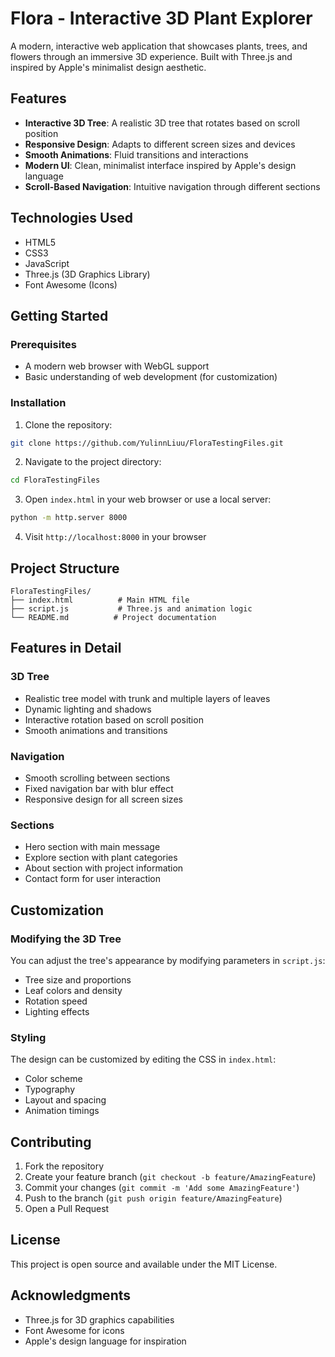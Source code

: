 # Flora - Interactive 3D Plant Explorer

A modern, interactive web application that showcases plants, trees, and flowers through an immersive 3D experience. Built with Three.js and inspired by Apple's minimalist design aesthetic.

## Features

- **Interactive 3D Tree**: A realistic 3D tree that rotates based on scroll position
- **Responsive Design**: Adapts to different screen sizes and devices
- **Smooth Animations**: Fluid transitions and interactions
- **Modern UI**: Clean, minimalist interface inspired by Apple's design language
- **Scroll-Based Navigation**: Intuitive navigation through different sections

## Technologies Used

- HTML5
- CSS3
- JavaScript
- Three.js (3D Graphics Library)
- Font Awesome (Icons)

## Getting Started

### Prerequisites

- A modern web browser with WebGL support
- Basic understanding of web development (for customization)

### Installation

1. Clone the repository:
```bash
git clone https://github.com/YulinnLiuu/FloraTestingFiles.git
```

2. Navigate to the project directory:
```bash
cd FloraTestingFiles
```

3. Open `index.html` in your web browser or use a local server:
```bash
python -m http.server 8000
```

4. Visit `http://localhost:8000` in your browser

## Project Structure

```
FloraTestingFiles/
├── index.html          # Main HTML file
├── script.js           # Three.js and animation logic
└── README.md          # Project documentation
```

## Features in Detail

### 3D Tree
- Realistic tree model with trunk and multiple layers of leaves
- Dynamic lighting and shadows
- Interactive rotation based on scroll position
- Smooth animations and transitions

### Navigation
- Smooth scrolling between sections
- Fixed navigation bar with blur effect
- Responsive design for all screen sizes

### Sections
- Hero section with main message
- Explore section with plant categories
- About section with project information
- Contact form for user interaction

## Customization

### Modifying the 3D Tree
You can adjust the tree's appearance by modifying parameters in `script.js`:
- Tree size and proportions
- Leaf colors and density
- Rotation speed
- Lighting effects

### Styling
The design can be customized by editing the CSS in `index.html`:
- Color scheme
- Typography
- Layout and spacing
- Animation timings

## Contributing

1. Fork the repository
2. Create your feature branch (`git checkout -b feature/AmazingFeature`)
3. Commit your changes (`git commit -m 'Add some AmazingFeature'`)
4. Push to the branch (`git push origin feature/AmazingFeature`)
5. Open a Pull Request

## License

This project is open source and available under the MIT License.

## Acknowledgments

- Three.js for 3D graphics capabilities
- Font Awesome for icons
- Apple's design language for inspiration 